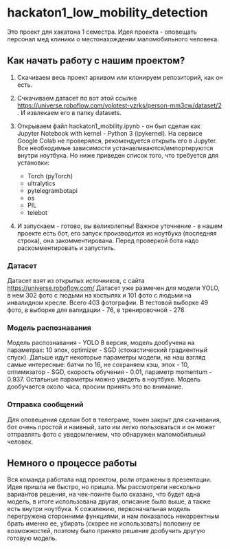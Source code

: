 # hackaton1_low_mobility_detection

Это проект для хакатона 1 семестра. Идея проекта - оповещать персонал мед клиники о местонахождении маломобильного человека. 


## Как начать работу с нашим проектом?

1. Скачиваем весь проект архивом или клонируем репозиторий, как он есть.

2. Счкачиваем датасет по вот этой ссылке https://universe.roboflow.com/yolotest-vzrks/person-mm3cw/dataset/2
. И извлекаем его в папку datasets.

3. Открываем файл hackaton1_mobility.ipynb - он был сделан как Jupyter Notebook with kernel - Python 3 (ipykernel). На сервисе Google Colab не проверялся, рекомендуется открыть его в Jupyter.
Все необходимые зависимости устанавливаются/импортируются внутри ноутбука. Но ниже приведен список того, что требуется для установки:
   - Torch (pyTorch)
   - ultralytics
   - pytelegrambotapi
   - os
   - PIL
   - telebot

4. И запускаем - готово, вы великолепны! 
Важное уточнение - в нашем проекте есть бот, его запуск производится из ноутбука (последняя строка), она закомментирована. Перед проверкой бота надо раскомментировать и запустить.


### Датасет
Датасет взят из открытых источников, с сайта https://universe.roboflow.com/
Датасет уже размечен для модели YOLO, в нем 302 фото с людьми на костылях и 101 фото с людьми на инвалидном кресле. Всего 403 фотографии.
В тестовой выборке 49 фото, в выборке для валидации - 76, в тренировочной - 278

### Модель распознавания
Модель распознавания - YOLO 8 версия, модель дообучена на параметрах: 10 эпох, optimizer - SGD (стохастический градиентный спуск).
Дальше идут некоторые параметры модели, на наш взгляд самые интересные: батчи по 16, не сохраняем кэш, эпох - 10, оптимизатор - SGD, скорость обучения - 0.01, параметр momentum - 0.937.
Остальные параметры можно увидеть в ноутбуке. 
Модель дообучается около часа, просим принять это во внимание.

### Отправка сообщений
Для оповещения сделан бот в телеграме, токен закрыт для скачивания, бот очень простой и наивный, зато им легко пользоваться и он может отправлять фото с уведомлением, что обнаружен маломобильный человек.


## Немного о процессе работы

Вся команда работала над проектом, роли отражены в презентации. Идея пришла не быстро, но пришла. 
Мы рассмотрели нескольно вариантов решения, на чек-поинте было сказано, что будет одна модель, в итоге использована другая, описание было выше, а также есть внутри ноутбука. К сожалению, первоначальная модель перегружена сторонними функциями, и нам показалось некорректным брать именно ее, убирать (скорее не использовать) половину ее возможностей, поэтому было принято решение дообучить другую готовую модель.

